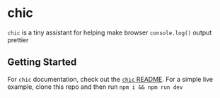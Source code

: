 # chic

`chic` is a tiny assistant for helping make browser `console.log()` output prettier

## Getting Started

For `chic` documentation, check out the [`chic` README](https//github.studiokeywi.dev/chic/chic/README.md). For a simple live example, clone this repo and then run `npm i && npm run dev`
